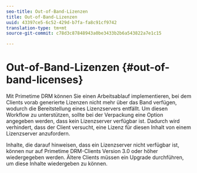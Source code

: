 ```yaml
---
seo-title: Out-of-Band-Lizenzen
title: Out-of-Band-Lizenzen
uuid: 43397ce5-6c52-429d-b7fa-fa8c91cf9742
translation-type: tm+mt
source-git-commit: c78d3c87848943a0be3433b2b6a543822a7e1c15

---
```



# Out-of-Band-Lizenzen {#out-of-band-licenses}

Mit Primetime DRM können Sie einen Arbeitsablauf implementieren, bei dem Clients vorab generierte Lizenzen nicht mehr über das Band verfügen, wodurch die Bereitstellung eines Lizenzservers entfällt. Um diesen Workflow zu unterstützen, sollte bei der Verpackung eine Option angegeben werden, dass kein Lizenzserver verfügbar ist. Dadurch wird verhindert, dass der Client versucht, eine Lizenz für diesen Inhalt von einem Lizenzserver anzufordern.

Inhalte, die darauf hinweisen, dass ein Lizenzserver nicht verfügbar ist, können nur auf Primetime DRM-Clients Version 3.0 oder höher wiedergegeben werden. Ältere Clients müssen ein Upgrade durchführen, um diese Inhalte wiedergeben zu können.
